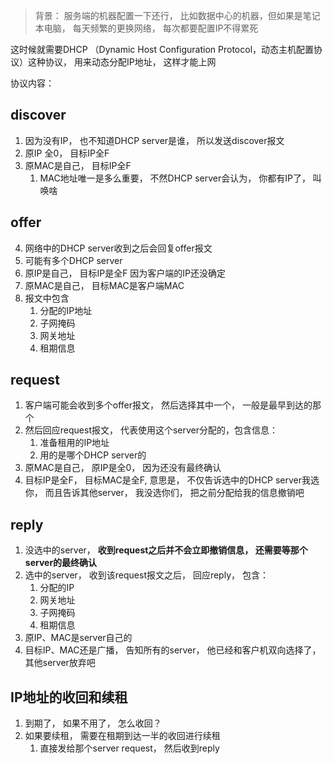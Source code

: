 > 背景： 服务端的机器配置一下还行， 比如数据中心的机器，但如果是笔记本电脑， 每天频繁的更换网络， 每次都要配置IP不得累死

这时候就需要DHCP （Dynamic Host Configuration Protocol，动态主机配置协议）这种协议， 用来动态分配IP地址， 这样才能上网

协议内容：

## discover
1. 因为没有IP， 也不知道DHCP server是谁， 所以发送discover报文
2. 原IP 全0， 目标IP全F 
3. 原MAC是自己， 目标IP全F
	1. MAC地址唯一是多么重要， 不然DHCP server会认为， 你都有IP了， 叫唤啥

## offer
4. 网络中的DHCP server收到之后会回复offer报文
5. 可能有多个DHCP server
6. 原IP是自己， 目标IP是全F 因为客户端的IP还没确定
7. 原MAC是自己， 目标MAC是客户端MAC
8. 报文中包含
	1. 分配的IP地址
	2. 子网掩码
	3. 网关地址
	4. 租期信息

## request
1. 客户端可能会收到多个offer报文， 然后选择其中一个， 一般是最早到达的那个
2. 然后回应request报文，  代表使用这个server分配的，包含信息：
	1. 准备租用的IP地址
	2. 用的是哪个DHCP server的
3. 原MAC是自己， 原IP是全0， 因为还没有最终确认
4. 目标IP是全F， 目标MAC是全F, 意思是， 不仅告诉选中的DHCP server我选你， 而且告诉其他server， 我没选你们， 把之前分配给我的信息撤销吧

## reply
1. 没选中的server， **收到request之后并不会立即撤销信息， 还需要等那个server的最终确认**
1. 选中的server， 收到该request报文之后， 回应reply， 包含：
	1. 分配的IP
	2. 网关地址
	3. 子网掩码
	4. 租期信息
2. 原IP、MAC是server自己的
3. 目标IP、MAC还是广播， 告知所有的server， 他已经和客户机双向选择了， 其他server放弃吧




## IP地址的收回和续租

1. 到期了， 如果不用了， 怎么收回？
2. 如果要续租， 需要在租期到达一半的收回进行续租
	1. 直接发给那个server request， 然后收到reply
